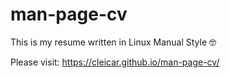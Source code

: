 # man-page-cv
This is my resume written in Linux Manual Style &#129299; 

Please visit: https://cleicar.github.io/man-page-cv/
